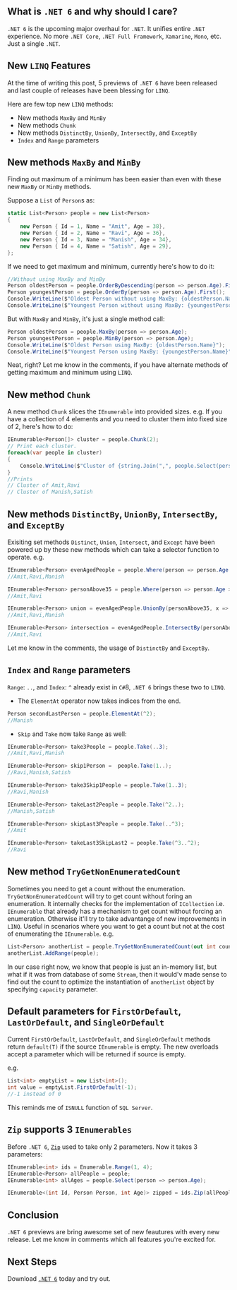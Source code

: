 ## What is `.NET 6` and why should I care?

`.NET 6` is the upcoming major overhaul for `.NET`. It unifies entire `.NET` experience. No more `.NET Core`, `.NET Full Framework`, `Xamarine`, `Mono`, etc. Just a single `.NET`.

## New `LINQ` Features
At the time of writing this post, 5 previews of `.NET 6` have been released and last couple of releases have been blessing for `LINQ`.

Here are few top new `LINQ` methods:

* New methods `MaxBy` and `MinBy`
* New methods `Chunk`
* New methods `DistinctBy`, `UnionBy`, `IntersectBy`, and `ExceptBy`
* `Index` and `Range` parameters

## New methods `MaxBy` and `MinBy`
Finding out maximum of a minimum has been easier than even with these new `MaxBy` or `MinBy` methods.

Suppose a `List` of `Person`s as:
````csharp
static List<Person> people = new List<Person>
{
    new Person { Id = 1, Name = "Amit", Age = 38},
    new Person { Id = 2, Name = "Ravi", Age = 36},
    new Person { Id = 3, Name = "Manish", Age = 34},
    new Person { Id = 4, Name = "Satish", Age = 29},
};
````
If we need to get maximum and minimum, currently here's how to do it:

````csharp
//Without using MaxBy and MinBy
Person oldestPerson = people.OrderByDescending(person => person.Age).First();
Person youngestPerson = people.OrderBy(person => person.Age).First();
Console.WriteLine($"Oldest Person without using MaxBy: {oldestPerson.Name}");
Console.WriteLine($"Youngest Person without using MaxBy: {youngestPerson.Name}");
````

But with `MaxBy` and `MinBy`, it's just a single method call:

````csharp
Person oldestPerson = people.MaxBy(person => person.Age);
Person youngestPerson = people.MinBy(person => person.Age);
Console.WriteLine($"Oldest Person using MaxBy: {oldestPerson.Name}");
Console.WriteLine($"Youngest Person using MaxBy: {youngestPerson.Name}");
````

Neat, right? Let me know in the comments, if you have alternate methods of getting maximum and minimum using `LINQ`.

## New method `Chunk`
A new method `Chunk` slices the `IEnumerable` into provided sizes. e.g. If you have a collection of 4 elements and you need to cluster them into fixed size of 2, here's how to do:

````csharp
IEnumerable<Person[]> cluster = people.Chunk(2);
// Print each cluster.
foreach(var people in cluster)
{
    Console.WriteLine($"Cluster of {string.Join(",", people.Select(person => person.Name))}");
}
//Prints
// Cluster of Amit,Ravi
// Cluster of Manish,Satish
````

## New methods `DistinctBy`, `UnionBy`, `IntersectBy`, and `ExceptBy`

Exisiting set methods `Distinct`, `Union`, `Intersect`, and `Except` have been powered up by these new methods which can take a selector function to operate.
e.g.
````csharp
IEnumerable<Person> evenAgedPeople = people.Where(person => person.Age % 2 == 0);
//Amit,Ravi,Manish

IEnumerable<Person> personAbove35 = people.Where(person => person.Age > 35);
//Amit,Ravi

IEnumerable<Person> union = evenAgedPeople.UnionBy(personAbove35, x => x.Age);
//Amit,Ravi,Manish

IEnumerable<Person> intersection = evenAgedPeople.IntersectBy(personAbove35.Select(p => p.Age), x => x.Age);
//Amit,Ravi
````
Let me know in the comments, the usage of `DistinctBy` and `ExceptBy`.

## `Index` and `Range` parameters

`Range`: `..`, and `Index`: `^` already exist in `C#`8, `.NET 6` brings these two to `LINQ`.

* The `ElementAt` operator now takes indices from the end.

````csharp
Person secondLastPerson = people.ElementAt(^2);
//Manish
````

* `Skip` and `Take` now take `Range` as well:
````csharp
IEnumerable<Person> take3People = people.Take(..3);
//Amit,Ravi,Manish

IEnumerable<Person> skip1Person =  people.Take(1..);
//Ravi,Manish,Satish

IEnumerable<Person> take3Skip1People = people.Take(1..3);
//Ravi,Manish

IEnumerable<Person> takeLast2People = people.Take(^2..);
//Manish,Satish

IEnumerable<Person> skipLast3People = people.Take(..^3);
//Amit

IEnumerable<Person> takeLast3SkipLast2 = people.Take(^3..^2);
//Ravi

````

## New method `TryGetNonEnumeratedCount`
Sometimes you need to get a count without the enumeration. `TryGetNonEnumeratedCount` will try to get count without foring an enumeration. It internally checks for the implementation of `ICollection` i.e. `IEnumerable` that already has a mechanism to get count without forcing an enumeration. Otherwise it'll try to take advantange of new improvements in `LINQ`.
Useful in scenarios where you want to get a count but not at the cost of enumerating the `IEnumerable`.
e.g.

````csharp
List<Person> anotherList = people.TryGetNonEnumeratedCount(out int count) ? new List<Person>(count): new List<Person>();
anotherList.AddRange(people);
````
In our case right now, we know that people is just an in-memory list, but what if it was from database of some `Stream`, then it would'v made sense to find out the count to optimize the instantiation of `anotherList` object by specifying `capacity` parameter.


## Default parameters for `FirstOrDefault`, `LastOrDefault`, and `SingleOrDefault`
Current `FirstOrDefault`, `LastOrDefault`, and `SingleOrDefault` methods return `default(T)` if the source `IEnumerable` is empty. The new overloads accept a parameter which will be returned if source is empty.

e.g.

````csharp
List<int> emptyList = new List<int>();
int value = emptyList.FirstOrDefault(-1);
//-1 instead of 0
````
This reminds me of `ISNULL` function of `SQL Server`.

## `Zip` supports 3 `IEnumerables`
Before `.NET 6`, [`Zip`](https://docs.microsoft.com/en-gb/dotnet/api/system.linq.enumerable.zip?view=net-5.0) used to take only 2 parameters. Now it takes 3 parameters:

````csharp
IEnumerable<int> ids = Enumerable.Range(1, 4);
IEnumerable<Person> allPeople = people;
IEnumerable<int> allAges = people.Select(person => person.Age);

IEnumerable<(int Id, Person Person, int Age)> zipped = ids.Zip(allPeople, allAges);
````

## Conclusion
`.NET 6` previews are bring awesome set of new feautures with every new release. Let me know in comments which all features you're excited for.

## Next Steps
Download [`.NET 6`](https://dotnet.microsoft.com/download/dotnet/6.0) today and try out.